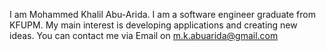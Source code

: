
I am Mohammed Khalil Abu-Arida.
I am a software engineer graduate from KFUPM.
My main interest is developing applications and creating new ideas.
You can contact me via Email on m.k.abuarida@gmail.com

